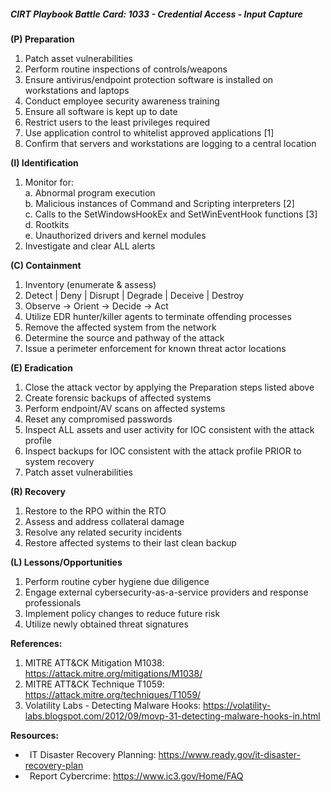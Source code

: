 ##### CIRT Playbook Battle Card: **1033 - Credential Access - Input Capture**

**(P) Preparation**

1.  Patch asset vulnerabilities
2.  Perform routine inspections of controls/weapons
3.  Ensure antivirus/endpoint protection software is installed on workstations and laptops
4.  Conduct employee security awareness training
5.  Ensure all software is kept up to date
6.  Restrict users to the least privileges required
7.  Use application control to whitelist approved applications \[1\]
8.  Confirm that servers and workstations are logging to a central location

**(I) Identification**

1.  Monitor for:  
    a. Abnormal program execution  
    b. Malicious instances of Command and Scripting interpreters \[2\]  
    c. Calls to the SetWindowsHookEx and SetWinEventHook functions \[3\]  
    d. Rootkits  
    e. Unauthorized drivers and kernel modules
2.  Investigate and clear ALL alerts

**(C) Containment**

1.  Inventory (enumerate & assess)
2.  Detect | Deny | Disrupt | Degrade | Deceive | Destroy
3.  Observe -> Orient -> Decide -> Act
4.  Utilize EDR hunter/killer agents to terminate offending processes
5.  Remove the affected system from the network
6.  Determine the source and pathway of the attack
7.  Issue a perimeter enforcement for known threat actor locations

**(E) Eradication**

1.  Close the attack vector by applying the Preparation steps listed above
2.  Create forensic backups of affected systems
3.  Perform endpoint/AV scans on affected systems
4.  Reset any compromised passwords
5.  Inspect ALL assets and user activity for IOC consistent with the attack profile
6.  Inspect backups for IOC consistent with the attack profile PRIOR to system recovery
7.  Patch asset vulnerabilities

**(R) Recovery**

1.  Restore to the RPO within the RTO
2.  Assess and address collateral damage
3.  Resolve any related security incidents
4.  Restore affected systems to their last clean backup

**(L) Lessons/Opportunities**

1.  Perform routine cyber hygiene due diligence
2.  Engage external cybersecurity-as-a-service providers and response professionals
3.  Implement policy changes to reduce future risk
4.  Utilize newly obtained threat signatures

**References:**

1.  MITRE ATT&CK Mitigation M1038: https://attack.mitre.org/mitigations/M1038/
2.  MITRE ATT&CK Technique T1059: https://attack.mitre.org/techniques/T1059/
3.  Volatility Labs - Detecting Malware Hooks: https://volatility-labs.blogspot.com/2012/09/movp-31-detecting-malware-hooks-in.html

**Resources:**


*    IT Disaster Recovery Planning: https://www.ready.gov/it-disaster-recovery-plan
*    Report Cybercrime: https://www.ic3.gov/Home/FAQ


  

